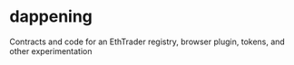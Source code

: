 # dappening
Contracts and code for an EthTrader registry, browser plugin, tokens, and other experimentation
